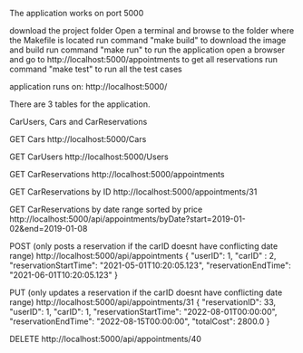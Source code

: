 The application works on port 5000

download the project folder
Open a terminal and browse to the folder where the Makefile is located
run command "make build" to download the image and build
run command "make run" to run the application
open a browser and go to http://localhost:5000/appointments to get all reservations
run command "make test" to run all the test cases

application runs on: http://localhost:5000/

There are 3 tables for the application.

CarUsers, Cars and CarReservations

GET Cars
http://localhost:5000/Cars

GET CarUsers
http://localhost:5000/Users

GET CarReservations
http://localhost:5000/appointments

GET CarReservations by ID
http://localhost:5000/appointments/31

GET CarReservations by date range sorted by price
http://localhost:5000/api/appointments/byDate?start=2019-01-02&end=2019-01-08

POST (only posts a reservation if the carID doesnt have conflicting date range)
http://localhost:5000/api/appointments
{
    "userID": 1,
    "carID" : 2,
    "reservationStartTime": "2021-05-01T10:20:05.123",
    "reservationEndTime": "2021-06-01T10:20:05.123"
}

PUT (only updates a reservation if the carID doesnt have conflicting date range)
http://localhost:5000/api/appointments/31
{
    "reservationID": 33,
    "userID": 1,
    "carID": 1,
    "reservationStartTime": "2022-08-01T00:00:00",
    "reservationEndTime": "2022-08-15T00:00:00",
    "totalCost": 2800.0
}

DELETE
http://localhost:5000/api/appointments/40



